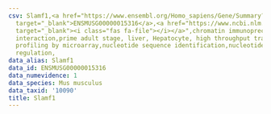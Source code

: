 ```yaml
---
csv: Slamf1,<a href="https://www.ensembl.org/Homo_sapiens/Gene/Summary?db=core;g=ENSMUSG00000015316"
  target="_blank">ENSMUSG00000015316</a>,<a href="https://www.ncbi.nlm.nih.gov/pubmed/23834426"
  target="_blank"><i class="fas fa-file"></i></a>",chromatin immunoprecipitation assay,direct
  interaction,prime adult stage, liver, Hepatocyte, high throughput transcription
  profiling by microarray,nucleotide sequence identification,nucleotide sequence identification,transcriptional
  regulation,
data_alias: Slamf1
data_id: ENSMUSG00000015316
data_numevidence: 1
data_species: Mus musculus
data_taxid: '10090'
title: Slamf1
---
```


